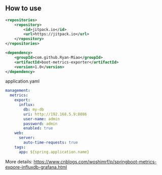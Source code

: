 


## How to use

```xml
<repositories>
    <repository>
        <id>jitpack.io</id>
        <url>https://jitpack.io</url>
    </repository>
</repositories>

<dependency>
    <groupId>com.github.Ryan-Miao</groupId>
    <artifactId>boot-metrics-exporter</artifactId>
    <version>1.0</version>
</dependency>
```

application.yaml

```yml
management:
  metrics:
    export:
      influx:
        db: my-db
        uri: http://192.168.5.9:8086
        user-name: admin
        password: admin
        enabled: true
    web:
      server:
        auto-time-requests: true
    tags:
      app: ${spring.application.name}

```

More details:  https://www.cnblogs.com/woshimrf/p/springboot-metrics-expore-influxdb-grafana.html


